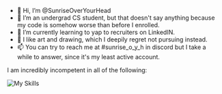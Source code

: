 - 👋 Hi, I’m @SunriseOverYourHead
- 👀 I’m an undergrad CS student, but that doesn't say anything because my code is somehow worse than before I enrolled.
- 🌱 I’m currently learning to yap to recruiters on LinkedIN.
- 💞️ I like art and drawing, which I deepily regret not pursuing instead.
- 📫 You can try to reach me at #sunrise_o_y_h in discord but I take a while to answer, since it's my least active account.

I am incredibly incompetent in all of the following:

![My Skills](https://skillicons.dev/icons?i=c,cs,cpp,java,html,css,js,swift,arduino,postgres)

<!---
SunriseOverYourHead/SunriseOverYourHead is a ✨ special ✨ repository because its `README.md` (this file) appears on your GitHub profile.
You can click the Preview link to take a look at your changes.
--->
